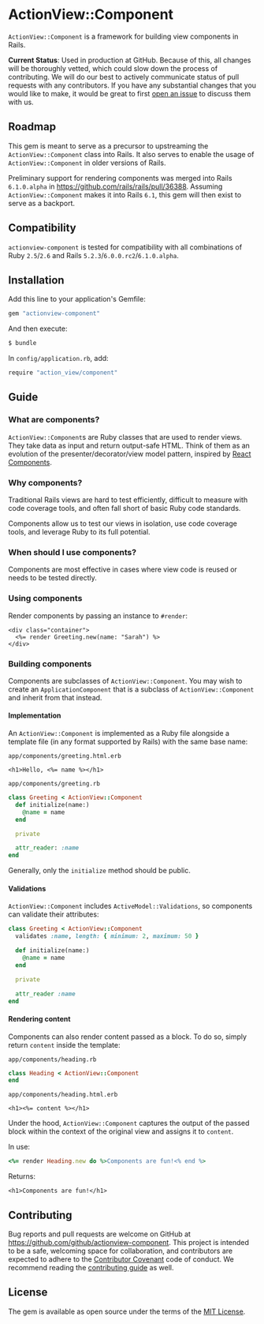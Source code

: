 # ActionView::Component
`ActionView::Component` is a framework for building view components in Rails.

**Current Status**: Used in production at GitHub. Because of this, all changes will be thoroughly vetted, which could slow down the process of contributing. We will do our best to actively communicate status of pull requests with any contributors. If you have any substantial changes that you would like to make, it would be great to first [open an issue](http://github.com/github/actionview-component/issues/new) to discuss them with us.

## Roadmap

This gem is meant to serve as a precursor to upstreaming the `ActionView::Component` class into Rails. It also serves to enable the usage of `ActionView::Component` in older versions of Rails.

Preliminary support for rendering components was merged into Rails `6.1.0.alpha` in https://github.com/rails/rails/pull/36388. Assuming `ActionView::Component` makes it into Rails `6.1`, this gem will then exist to serve as a backport.

## Compatibility

`actionview-component` is tested for compatibility with all combinations of Ruby `2.5`/`2.6` and Rails `5.2.3`/`6.0.0.rc2`/`6.1.0.alpha`.

## Installation
Add this line to your application's Gemfile:

```ruby
gem "actionview-component"
```

And then execute:
```bash
$ bundle
```

In `config/application.rb`, add:

```bash
require "action_view/component"
```

## Guide

### What are components?

`ActionView::Component`s are Ruby classes that are used to render views. They take data as input and return output-safe HTML. Think of them as an evolution of the presenter/decorator/view model pattern, inspired by [React Components](https://reactjs.org/docs/react-component.html).

### Why components?

Traditional Rails views are hard to test efficiently, difficult to measure with code coverage tools, and often fall short of basic Ruby code standards.

Components allow us to test our views in isolation, use code coverage tools, and leverage Ruby to its full potential.

### When should I use components?

Components are most effective in cases where view code is reused or needs to be tested directly.

### Using components

Render components by passing an instance to `#render`:

```erb
<div class="container">
  <%= render Greeting.new(name: "Sarah") %>
</div>
```

### Building components

Components are subclasses of `ActionView::Component`. You may wish to create an `ApplicationComponent` that is a subclass of `ActionView::Component` and inherit from that instead.

#### Implementation

An `ActionView::Component` is implemented as a Ruby file alongside a template file (in any format supported by Rails) with the same base name:

`app/components/greeting.html.erb`
```erb
<h1>Hello, <%= name %></h1>
```

`app/components/greeting.rb`
```ruby
class Greeting < ActionView::Component
  def initialize(name:)
    @name = name
  end

  private

  attr_reader: :name
end
```

Generally, only the `initialize` method should be public.

#### Validations

`ActionView::Component` includes `ActiveModel::Validations`, so components can validate their attributes:

```ruby
class Greeting < ActionView::Component
  validates :name, length: { minimum: 2, maximum: 50 }

  def initialize(name:)
    @name = name
  end

  private

  attr_reader :name
end
```

#### Rendering content

Components can also render content passed as a block. To do so, simply return `content` inside the template:

`app/components/heading.rb`
```ruby
class Heading < ActionView::Component
end
```

`app/components/heading.html.erb`
```erb
<h1><%= content %></h1>
```

Under the hood, `ActionView::Component` captures the output of the passed block within the context of the original view and assigns it to `content`.

In use:

```ruby
<%= render Heading.new do %>Components are fun!<% end %>
```

Returns:

`<h1>Components are fun!</h1>`

## Contributing

Bug reports and pull requests are welcome on GitHub at https://github.com/github/actionview-component. This project is intended to be a safe, welcoming space for collaboration, and contributors are expected to adhere to the [Contributor Covenant](http://contributor-covenant.org) code of conduct. We recommend reading the [contributing guide](./CONTRIBUTING.md) as well.

## License

The gem is available as open source under the terms of the [MIT License](http://opensource.org/licenses/MIT).
